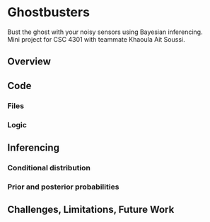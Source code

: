 # Ghostbusters

Bust the ghost with your noisy sensors using Bayesian inferencing.  
Mini project for CSC 4301 with teammate Khaoula Ait Soussi.

## Overview

## Code

### Files

### Logic

## Inferencing

### Conditional distribution

### Prior and posterior probabilities

## Challenges, Limitations, Future Work
